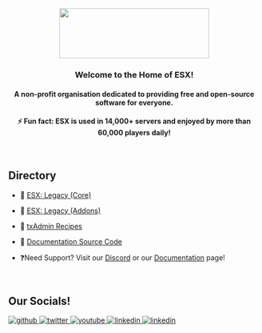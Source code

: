 <div align="center">
<img src="https://r2.fivemanage.com/SVPyt7tsQi4njkYd2eKX6/images/logo_fit.png" align="center" height="100" width="300" />
</div>  
  

### <div align="center">Welcome to the Home of ESX!</div>  
#### <div align="center">A non-profit organisation dedicated to providing free and open-source software for everyone.</div>
#### <div align="center">⚡ Fun fact: ESX is used in 14,000+ servers and enjoyed by more than 60,000 players daily! </div>
<br />

## Directory
- 🔭 [ESX: Legacy (Core)](https://github.com/esx-framework/esx_core)
- 🔭 [ESX: Legacy (Addons)](https://github.com/esx-framework/esx-legacy-addons)
- 🔭 [txAdmin Recipes](https://github.com/esx-framework/esx-recipes)
- 🔭 [Documentation Source Code](https://github.com/esx-framework/esx-documentation)

- ❓Need Support? Visit our [Discord](https://discord.esx-framework.org) or our [Documentation](https://docs.esx-legacy.com/en) page!
<br/>

## Our Socials!

<a href="https://github.com/esx-framework" target="_blank">
<img src="https://img.shields.io/badge/github-%2324292e.svg?&style=for-the-badge&logo=github&logoColor=white" alt=github style="margin-bottom: 5px;" />
</a>
<a href="https://twitter.com/esx_framework" target="_blank">
<img src="https://img.shields.io/badge/twitter-%2300acee.svg?&style=for-the-badge&logo=twitter&logoColor=white" alt=twitter style="margin-bottom: 5px;" />
</a>
<a href="https://www.youtube.com/@esxframework" target="_blank">
<img src="https://img.shields.io/badge/youtube-%23EE4831.svg?&style=for-the-badge&logo=youtube&logoColor=white" alt=youtube style="margin-bottom: 5px;" />
</a>
<a href="https://linkedin.com/company/esx-framework" target="_blank">
<img src="https://img.shields.io/badge/linkedin-%231E77B5.svg?&style=for-the-badge&logo=linkedin&logoColor=white" alt=linkedin style="margin-bottom: 5px;" />
</a>
<a href="https://discord.esx-framework.org" target="_blank">
<img src="https://img.shields.io/discord/513374574394474531?style=for-the-badge&logo=discord&logoColor=%23fb9b04&logoSize=auto&label=Discord" alt=linkedin style="margin-bottom: 5px;" />
</a>
<br />
